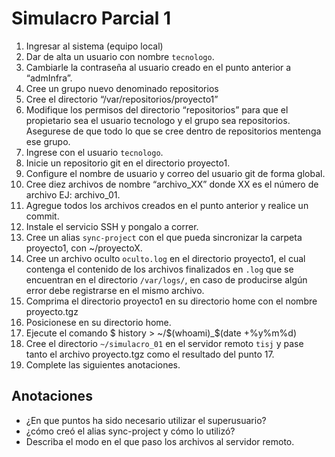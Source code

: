 # Simulacro Parcial 1

1. Ingresar al sistema (equipo local)
2. Dar de alta un usuario con nombre `tecnologo`.
3. Cambiarle la contraseña al usuario creado en el punto anterior a “admInfra”.
4. Cree un grupo nuevo denominado repositorios
5. Cree el directorio “/var/repositorios/proyecto1”
6. Modifique los permisos del directorio “repositorios” para que el propietario sea el usuario tecnologo y el grupo sea repositorios. Asegurese de que todo lo que se cree dentro de repositorios mentenga ese grupo.
7. Ingrese con el usuario `tecnologo`.
8. Inicie un repositorio git en el directorio proyecto1.
9. Configure el nombre de usuario y correo del usuario git de forma global.
10. Cree diez archivos de nombre “archivo_XX” donde XX es el número de archivo EJ:
archivo_01.
11. Agregue todos los archivos creados en el punto anterior y realice un commit.
12. Instale el servicio SSH y pongalo a correr.
13. Cree un alias `sync-project` con el que pueda sincronizar la carpeta proyecto1, con ~/proyectoX.
14. Cree un archivo oculto `oculto.log` en el directorio proyecto1, el cual contenga el contenido de los archivos finalizados en `.log` que se encuentran en el directorio `/var/logs/`, en caso de producirse algún error debe registrarse en el mismo archivo.
15. Comprima el directorio proyecto1 en su directorio home con el nombre proyecto.tgz
16. Posicionese en su directorio home.
17. Ejecute el comando $ history > ~/$(whoami)_$(date +%y%m%d)
18. Cree el directorio `~/simulacro_01` en el servidor remoto `tisj` y pase tanto el archivo proyecto.tgz como el resultado del punto 17.
19. Complete las siguientes anotaciones.

## Anotaciones

- ¿En que puntos ha sido necesario utilizar el superusuario?
- ¿cómo creó el alias sync-project y cómo lo utilizó?
- Describa el modo en el que paso los archivos al servidor remoto.
